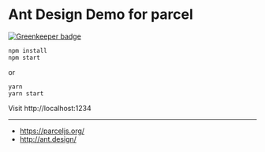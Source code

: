 # Ant Design Demo for parcel

[![Greenkeeper badge](https://badges.greenkeeper.io/ant-design/parcel-antd.svg)](https://greenkeeper.io/)

```
npm install
npm start
```

or

```
yarn
yarn start
```

Visit http://localhost:1234

---

- https://parceljs.org/
- http://ant.design/
